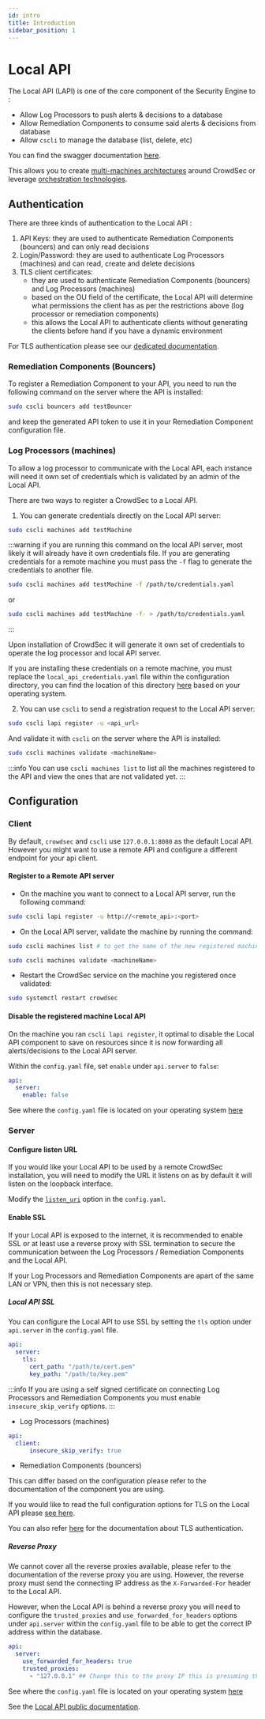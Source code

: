 ```yaml
---
id: intro
title: Introduction
sidebar_position: 1
---
```


# Local API

The Local API (LAPI) is one of the core component of the Security Engine to :

 - Allow Log Processors to push alerts & decisions to a database
 - Allow Remediation Components to consume said alerts & decisions from database
 - Allow `cscli` to manage the database (list, delete, etc)

You can find the swagger documentation [here](https://crowdsecurity.github.io/api_doc/lapi/).

This allows you to create [multi-machines architectures](https://crowdsec.net/multi-server-setup/) around CrowdSec or leverage [orchestration technologies](https://crowdsec.net/secure-docker-compose-stacks-with-crowdsec/).

## Authentication

There are three kinds of authentication to the Local API :

1. API Keys: they are used to authenticate Remediation Components (bouncers) and can only read decisions
2. Login/Password: they are used to authenticate Log Processors (machines) and can read, create and delete decisions
3. TLS client certificates:
    - they are used to authenticate Remediation Components (bouncers) and Log Processors (machines)
    - based on the OU field of the certificate, the Local API will determine what permissions the client has as per the restrictions above (log processor or remediation components)
    - this allows the Local API to authenticate clients without generating the clients before hand if you have a dynamic environment

For TLS authentication please see our [dedicated documentation](/local_api/tls_auth.md).

### Remediation Components (Bouncers)

To register a Remediation Component to your API, you need to run the following command on the server where the API is installed:

```bash
sudo cscli bouncers add testBouncer
```

and keep the generated API token to use it in your Remediation Component configuration file.

### Log Processors (machines)

To allow a log processor to communicate with the Local API, each instance will need it own set of credentials which is validated by an admin of the Local API.

There are two ways to register a CrowdSec to a Local API.

1. You can generate credentials directly on the Local API server:

```bash
sudo cscli machines add testMachine
```

:::warning
if you are running this command on the local API server, most likely it will already have it own credentials file. If you are generating credentials for a remote machine you must pass the `-f` flag to generate the credentials to another file.

```bash
sudo cscli machines add testMachine -f /path/to/credentials.yaml
```
or
```bash
sudo cscli machines add testMachine -f- > /path/to/credentials.yaml
```
:::

Upon installation of CrowdSec it will generate it own set of credentials to operate the log processor and local API server.

If you are installing these credentials on a remote machine, you must replace the `local_api_credentials.yaml` file within the configuration directory, you can find the location of this directory [here](/u/troubleshooting/security_engine#where-is-configuration-stored) based on your operating system.

2. You can use `cscli` to send a registration request to the Local API server:

```bash
sudo cscli lapi register -u <api_url>
```

And validate it with `cscli` on the server where the API is installed:

```bash
sudo cscli machines validate <machineName>
```

:::info
You can use `cscli machines list` to list all the machines registered to the API and view the ones that are not validated yet.
:::

## Configuration

### Client

By default, `crowdsec` and `cscli` use `127.0.0.1:8080` as the default Local API. However you might want to use a remote API and configure a different endpoint for your api client.

#### Register to a Remote API server

* On the machine you want to connect to a Local API server, run the following command:

```bash
sudo cscli lapi register -u http://<remote_api>:<port>
```

* On the Local API server, validate the machine by running the command:


```bash
sudo cscli machines list # to get the name of the new registered machine
```

```bash
sudo cscli machines validate <machineName>
```

* Restart the CrowdSec service on the machine you registered once validated:

```bash
sudo systemctl restart crowdsec
```

#### Disable the registered machine Local API

On the machine you ran `cscli lapi register`, it optimal to disable the Local API component to save on resources since it is now forwarding all alerts/decisions to the Local API server.

Within the `config.yaml` file, set `enable` under `api.server` to `false`:

```yaml
api:
  server:
    enable: false
```

See where the `config.yaml` file is located on your operating system [here](/u/troubleshooting/security_engine#where-is-configuration-stored)

### Server

#### Configure listen URL

If you would like your Local API to be used by a remote CrowdSec installation, you will need to modify the URL it listens on as by default it will listen on the loopback interface.

Modify the [`listen_uri`](/configuration/crowdsec_configuration.md#listen_uri) option in the `config.yaml`.

#### Enable SSL

If your Local API is exposed to the internet, it is recommended to enable SSL or at least use a reverse proxy with SSL termination to secure the communication between the Log Processors / Remediation Components and the Local API.

If your Log Processors and Remediation Components are apart of the same LAN or VPN, then this is not necessary step.

##### Local API SSL

You can configure the Local API to use SSL by setting the `tls` option under `api.server` in the `config.yaml` file.

```yaml
api:
  server:
    tls:
      cert_path: "/path/to/cert.pem"
      key_path: "/path/to/key.pem"
```

:::info
If you are using a self signed certificate on connecting Log Processors and Remediation Components you must enable `insecure_skip_verify` options.
:::

- Log Processors (machines)

```yaml
api:
  client:
      insecure_skip_verify: true
```

- Remediation Components (bouncers)

This can differ based on the configuration please refer to the documentation of the component you are using.

If you would like to read the full configuration options for TLS on the Local API please [see here](/configuration/crowdsec_configuration.md#tls).

You can also refer [here](/local_api/tls_auth.md) for the documentation about TLS authentication.

##### Reverse Proxy

We cannot cover all the reverse proxies available, please refer to the documentation of the reverse proxy you are using. However, the reverse proxy must send the connecting IP address as the `X-Forwarded-For` header to the Local API.

However, when the Local API is behind a reverse proxy you will need to configure the `trusted_proxies` and `use_forwarded_for_headers` options under `api.server` within the `config.yaml` file to be able to get the correct IP address within the database.

```yaml
api:
  server:
    use_forwarded_for_headers: true
    trusted_proxies:
      - "127.0.0.1" ## Change this to the proxy IP this is presuming the proxy is on the same machine
```

See where the `config.yaml` file is located on your operating system [here](/u/troubleshooting/security_engine#where-is-configuration-stored)

See the [Local API public documentation](https://crowdsecurity.github.io/api_doc/lapi/).


